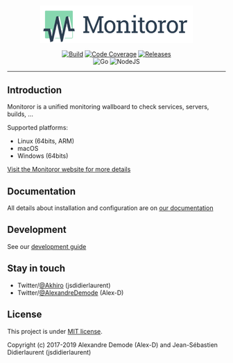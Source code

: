 <p align="center">
  <a href="https://monitoror.github.io/monitoror"> 
    <img src=".assets/monitoror-logo-and-text.svg" alt="" width="70%">
  </a>
</p>

<p align="center">
  <a href="https://github.com/monitoror/monitoror/actions?query=workflow%3Acontinuous-integration"><img src="https://img.shields.io/github/workflow/status/monitoror/monitoror/continuous-integration?style=for-the-badge" alt="Build"/></a>
  <a href="https://codecov.io/gh/monitoror/monitoror"><img src="https://img.shields.io/codecov/c/gh/monitoror/monitoror/master.svg?style=for-the-badge" alt="Code Coverage"/></a>
  <a href="https://github.com/monitoror/monitoror/releases"><img src="https://img.shields.io/github/release/monitoror/monitoror.svg?style=for-the-badge" alt="Releases"/></a>
  <br>
  <img src="https://img.shields.io/badge/Go-1.13-blue.svg?style=for-the-badge" alt="Go"/>
  <img src="https://img.shields.io/badge/NodeJS-10.0-blue.svg?style=for-the-badge" alt="NodeJS"/>
</p>

-----

## Introduction

Monitoror is a unified monitoring wallboard to check services, servers, builds, ...

Supported platforms:

- Linux (64bits, ARM)
- macOS
- Windows (64bits)

[Visit the Monitoror website for more details](https://monitoror.github.io/monitoror/)


## Documentation

All details about installation and configuration are on [our documentation](https://monitoror.github.io/monitoror/documentation/)


## Development

See our [development guide](https://monitoror.github.io/monitoror/guides/#development)


## Stay in touch

- Twitter/[@Akhiro](https://twitter.com/Akhiro) (jsdidierlaurent)
- Twitter/[@AlexandreDemode](https://twitter.com/AlexandreDemode) (Alex-D)


## License

This project is under [MIT license](LICENSE).

Copyright (c) 2017-2019 Alexandre Demode (Alex-D) and Jean-Sébastien Didierlaurent (jsdidierlaurent)
